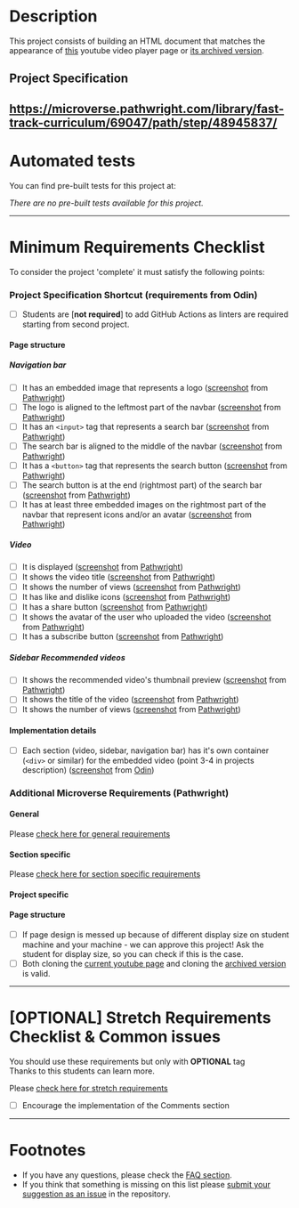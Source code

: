 # Description

This project consists of building an HTML document that matches the appearance of [this](https://www.youtube.com/watch?v=V74l_zS1x8E) youtube video player page or [its archived version](http://archive.vn/Bss88).

## Project Specification

## https://microverse.pathwright.com/library/fast-track-curriculum/69047/path/step/48945837/

# Automated tests

You can find pre-built tests for this project at:

_There are no pre-built tests available for this project._

---

# Minimum Requirements Checklist

To consider the project 'complete' it must satisfy the following points:

### Project Specification Shortcut (**requirements from Odin**)

- [ ] Students are [**not required**] to add GitHub Actions as linters are required starting from second project.

#### Page structure

##### Navigation bar

- [ ] It has an embedded image that represents a logo ([screenshot](https://gitlab.com/microverse/guides/projects/requirements_screenshots/raw/master/images/html_css/embedding_images_and_video/navbar_logo_requirement.png) from [Pathwright](https://microverse.pathwright.com/library/fast-track-curriculum/69047/path/step/48945837/))
- [ ] The logo is aligned to the leftmost part of the navbar ([screenshot](https://gitlab.com/microverse/guides/projects/requirements_screenshots/raw/master/images/html_css/embedding_images_and_video/logo_align_requirement.png) from [Pathwright](https://microverse.pathwright.com/library/fast-track-curriculum/69047/path/step/48945837/))
- [ ] It has an `<input>` tag that represents a search bar ([screenshot](https://gitlab.com/microverse/guides/projects/requirements_screenshots/raw/master/images/html_css/embedding_images_and_video/searchbar_requirement.png) from [Pathwright](https://microverse.pathwright.com/library/fast-track-curriculum/69047/path/step/48945837/))
- [ ] The search bar is aligned to the middle of the navbar ([screenshot](https://gitlab.com/microverse/guides/projects/requirements_screenshots/raw/master/images/html_css/embedding_images_and_video/searchbar_align_requirement.png) from [Pathwright](https://microverse.pathwright.com/library/fast-track-curriculum/69047/path/step/48945837/))
- [ ] It has a `<button>` tag that represents the search button ([screenshot](https://gitlab.com/microverse/guides/projects/requirements_screenshots/raw/master/images/html_css/embedding_images_and_video/search_button_requirement.png) from [Pathwright](https://microverse.pathwright.com/library/fast-track-curriculum/69047/path/step/48945837/))
- [ ] The search button is at the end (rightmost part) of the search bar ([screenshot](https://gitlab.com/microverse/guides/projects/requirements_screenshots/raw/master/images/html_css/embedding_images_and_video/search_button_align_requirement.png) from [Pathwright](https://microverse.pathwright.com/library/fast-track-curriculum/69047/path/step/48945837/))
- [ ] It has at least three embedded images on the rightmost part of the navbar that represent icons and/or an avatar ([screenshot](https://gitlab.com/microverse/guides/projects/requirements_screenshots/raw/master/images/html_css/embedding_images_and_video/icons_requirement.png) from [Pathwright](https://microverse.pathwright.com/library/fast-track-curriculum/69047/path/step/48945837/))

##### Video

- [ ] It is displayed ([screenshot](https://gitlab.com/microverse/guides/projects/requirements_screenshots/raw/master/images/html_css/embedding_images_and_video/video_displayed_requirement.png) from [Pathwright](https://microverse.pathwright.com/library/fast-track-curriculum/69047/path/step/48945837/))
- [ ] It shows the video title ([screenshot](https://gitlab.com/microverse/guides/projects/requirements_screenshots/raw/master/images/html_css/embedding_images_and_video/video_title_requirement.png) from [Pathwright](https://microverse.pathwright.com/library/fast-track-curriculum/69047/path/step/48945837/))
- [ ] It shows the number of views ([screenshot](https://gitlab.com/microverse/guides/projects/requirements_screenshots/raw/master/images/html_css/embedding_images_and_video/video_views_requirement.png) from [Pathwright](https://microverse.pathwright.com/library/fast-track-curriculum/69047/path/step/48945837/))
- [ ] It has like and dislike icons ([screenshot](https://gitlab.com/microverse/guides/projects/requirements_screenshots/raw/master/images/html_css/embedding_images_and_video/video_like_requirement.png) from [Pathwright](https://microverse.pathwright.com/library/fast-track-curriculum/69047/path/step/48945837/))
- [ ] It has a share button ([screenshot](https://gitlab.com/microverse/guides/projects/requirements_screenshots/raw/master/images/html_css/embedding_images_and_video/video_share_requirement.png) from [Pathwright](https://microverse.pathwright.com/library/fast-track-curriculum/69047/path/step/48945837/))
- [ ] It shows the avatar of the user who uploaded the video ([screenshot](https://gitlab.com/microverse/guides/projects/requirements_screenshots/raw/master/images/html_css/embedding_images_and_video/video_avatar_requirement.png) from [Pathwright](https://microverse.pathwright.com/library/fast-track-curriculum/69047/path/step/48945837/))
- [ ] It has a subscribe button ([screenshot](https://gitlab.com/microverse/guides/projects/requirements_screenshots/raw/master/images/html_css/embedding_images_and_video/video_subscribe_requirement.png) from [Pathwright](https://microverse.pathwright.com/library/fast-track-curriculum/69047/path/step/48945837/))

##### Sidebar Recommended videos

- [ ] It shows the recommended video's thumbnail preview ([screenshot](https://gitlab.com/microverse/guides/projects/requirements_screenshots/raw/master/images/html_css/embedding_images_and_video/sidebar_thumbnail_requirement.png) from [Pathwright](https://microverse.pathwright.com/library/fast-track-curriculum/69047/path/step/48945837/))
- [ ] It shows the title of the video ([screenshot](https://gitlab.com/microverse/guides/projects/requirements_screenshots/raw/master/images/html_css/embedding_images_and_video/sidebar_title_requirement.png) from [Pathwright](https://microverse.pathwright.com/library/fast-track-curriculum/69047/path/step/48945837/))
- [ ] It shows the number of views ([screenshot](https://gitlab.com/microverse/guides/projects/requirements_screenshots/raw/master/images/html_css/embedding_images_and_video/sidebar_views_requirement.png) from [Pathwright](https://microverse.pathwright.com/library/fast-track-curriculum/69047/path/step/48945837/))

#### Implementation details

- [ ] Each section (video, sidebar, navigation bar) has it's own container (`<div>` or similar) for the embedded video (point 3-4 in projects description) ([screenshot](https://gitlab.com/microverse/guides/projects/requirements_screenshots/raw/master/images/html_css/embedding_images_and_video/sections_requirement.png) from [Odin](https://www.theodinproject.com/courses/html5-and-css3/lessons/embedding-images-and-video))

### Additional Microverse Requirements (Pathwright)

#### General

Please [check here for general requirements](../general_minimum_crucial_list.md)

#### Section specific

Please [check here for section specific requirements](./section_minimum_crucial_list.md)

#### Project specific

#### Page structure

- [ ] If page design is messed up because of different display size on student machine and your machine - we can approve this project! Ask the student for display size, so you can check if this is the case.
- [ ] Both cloning the [current youtube page](https://www.youtube.com/watch?v=V74l_zS1x8E) and cloning the [archived version](http://archive.vn/Bss88) is valid.

---

# [OPTIONAL] Stretch Requirements Checklist & Common issues

You should use these requirements but only with **OPTIONAL** tag  
Thanks to this students can learn more.

Please [check here for stretch requirements](./section_stretch_list.md)

- [ ] Encourage the implementation of the Comments section

---

# Footnotes

- If you have any questions, please check the [FAQ section](https://gitlab.com/microverse/guides/tse/how_to_be_a_tse/blob/master/faq/faq.md).
- If you think that something is missing on this list please [submit your suggestion as an issue](https://gitlab.com/microverse/guides/code_review/code_review_guidelines/issues/new) in the repository.
